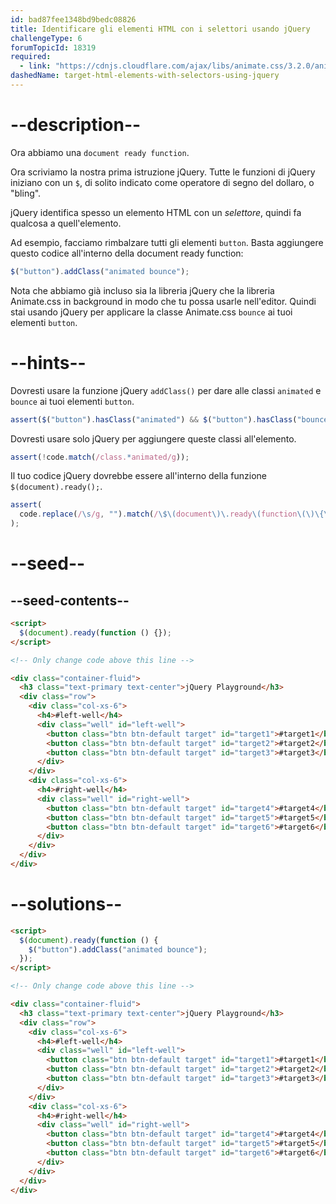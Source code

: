 ```yaml
---
id: bad87fee1348bd9bedc08826
title: Identificare gli elementi HTML con i selettori usando jQuery
challengeType: 6
forumTopicId: 18319
required:
  - link: "https://cdnjs.cloudflare.com/ajax/libs/animate.css/3.2.0/animate.css"
dashedName: target-html-elements-with-selectors-using-jquery
---
```


# --description--

Ora abbiamo una `document ready function`.

Ora scriviamo la nostra prima istruzione jQuery. Tutte le funzioni di jQuery iniziano con un `$`, di solito indicato come operatore di segno del dollaro, o "bling".

jQuery identifica spesso un elemento HTML con un <dfn>selettore</dfn>, quindi fa qualcosa a quell'elemento.

Ad esempio, facciamo rimbalzare tutti gli elementi `button`. Basta aggiungere questo codice all'interno della document ready function:

```js
$("button").addClass("animated bounce");
```

Nota che abbiamo già incluso sia la libreria jQuery che la libreria Animate.css in background in modo che tu possa usarle nell'editor. Quindi stai usando jQuery per applicare la classe Animate.css `bounce` ai tuoi elementi `button`.

# --hints--

Dovresti usare la funzione jQuery `addClass()` per dare alle classi `animated` e `bounce` ai tuoi elementi `button`.

```js
assert($("button").hasClass("animated") && $("button").hasClass("bounce"));
```

Dovresti usare solo jQuery per aggiungere queste classi all'elemento.

```js
assert(!code.match(/class.*animated/g));
```

Il tuo codice jQuery dovrebbe essere all'interno della funzione `$(document).ready();`.

```js
assert(
  code.replace(/\s/g, "").match(/\$\(document\)\.ready\(function\(\)\{\$/g)
);
```

# --seed--

## --seed-contents--

```html
<script>
  $(document).ready(function () {});
</script>

<!-- Only change code above this line -->

<div class="container-fluid">
  <h3 class="text-primary text-center">jQuery Playground</h3>
  <div class="row">
    <div class="col-xs-6">
      <h4>#left-well</h4>
      <div class="well" id="left-well">
        <button class="btn btn-default target" id="target1">#target1</button>
        <button class="btn btn-default target" id="target2">#target2</button>
        <button class="btn btn-default target" id="target3">#target3</button>
      </div>
    </div>
    <div class="col-xs-6">
      <h4>#right-well</h4>
      <div class="well" id="right-well">
        <button class="btn btn-default target" id="target4">#target4</button>
        <button class="btn btn-default target" id="target5">#target5</button>
        <button class="btn btn-default target" id="target6">#target6</button>
      </div>
    </div>
  </div>
</div>
```

# --solutions--

```html
<script>
  $(document).ready(function () {
    $("button").addClass("animated bounce");
  });
</script>

<!-- Only change code above this line -->

<div class="container-fluid">
  <h3 class="text-primary text-center">jQuery Playground</h3>
  <div class="row">
    <div class="col-xs-6">
      <h4>#left-well</h4>
      <div class="well" id="left-well">
        <button class="btn btn-default target" id="target1">#target1</button>
        <button class="btn btn-default target" id="target2">#target2</button>
        <button class="btn btn-default target" id="target3">#target3</button>
      </div>
    </div>
    <div class="col-xs-6">
      <h4>#right-well</h4>
      <div class="well" id="right-well">
        <button class="btn btn-default target" id="target4">#target4</button>
        <button class="btn btn-default target" id="target5">#target5</button>
        <button class="btn btn-default target" id="target6">#target6</button>
      </div>
    </div>
  </div>
</div>
```
